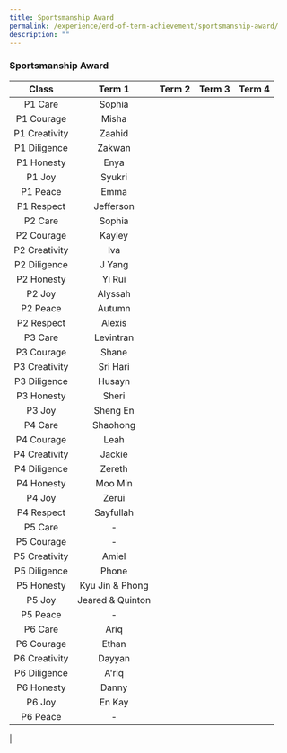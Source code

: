 ```yaml
---
title: Sportsmanship Award
permalink: /experience/end-of-term-achievement/sportsmanship-award/
description: ""
---
```


### **Sportsmanship Award**

| Class | Term 1 | Term 2 | Term 3 | Term 4 |
|:---:|:---:|:---:|:---:|:---:|
| P1 Care | Sophia |  |  |  |
| P1 Courage | Misha |  |  |  |
|  P1 Creativity |  Zaahid |   |   |   |
|  P1 Diligence |  Zakwan |   |   |   |
|  P1 Honesty |  Enya |   |   |   |
|  P1 Joy |  Syukri |   |   |   |
|  P1 Peace |  Emma |   |   |   |
|  P1 Respect |  Jefferson |   |   |   |
|  P2 Care |  Sophia |   |   |   |
|  P2 Courage |  Kayley |   |   |   |
|  P2 Creativity |  Iva |   |   |   |
|  P2 Diligence |  J Yang |   |   |   |
|  P2 Honesty |  Yi Rui |   |   |   |
|  P2 Joy |  Alyssah |   |   |   |
|  P2 Peace |  Autumn |   |   |   |
|  P2 Respect |  Alexis |   |   |   |
|  P3 Care |  Levintran |   |   |   |
|  P3 Courage |  Shane |   |   |   |
|  P3 Creativity |  Sri Hari |   |   |   |
|  P3 Diligence |  Husayn |   |   |   |
|  P3 Honesty | Sheri |   |   |   |
|  P3 Joy |  Sheng En |   |   |   |
|  P4 Care |  Shaohong |   |   |   |
|  P4 Courage |  Leah |   |   |   |
|  P4 Creativity |  Jackie |   |   |   |
|  P4 Diligence |  Zereth |   |   |   |
|  P4 Honesty |  Moo Min |   |   |   |
|  P4 Joy |  Zerui |   |   |   |
|  P4 Respect |  Sayfullah |   |   |   |
|  P5 Care | - |   |   |   |
|  P5 Courage |  - |   |   |   |
|  P5 Creativity |  Amiel |   |   |   |
|  P5 Diligence |  Phone  |   |   |   |
|  P5 Honesty |  Kyu Jin & Phong |   |   |   |
|  P5 Joy |  Jeared & Quinton |   |   |   |
|  P5 Peace |  - |   |   |   |
|  P6 Care |  Ariq |   |   |   |
|  P6 Courage |  Ethan |   |   |   |
|  P6 Creativity | Dayyan |   |   |   |
|  P6 Diligence | A'riq |   |   |   |
|  P6 Honesty | Danny |   |   |   |
| P6 Joy  | En Kay |   |   |   |
|  P6 Peace |  - |   |   |   |
|
